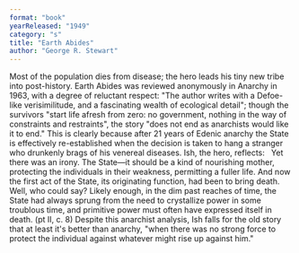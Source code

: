 ```yaml
---
format: "book"
yearReleased: "1949"
category: "s"
title: "Earth Abides"
author: "George R. Stewart"
---
```

 Most of the population dies from disease; the hero leads his tiny new tribe into  post-history. Earth Abides was reviewed anonymously in Anarchy in  1963, with a degree of reluctant respect: "The author writes with a Defoe-like  verisimilitude, and a fascinating wealth of ecological detail"; though the  survivors "start life afresh from zero: no government, nothing in the way of  constraints and restraints", the story "does not end as anarchists would like it to end."  This is clearly because after 21 years of Edenic anarchy the State is  effectively re-established when the decision is taken to hang a stranger who  drunkenly brags of his venereal diseases. Ish, the hero, reflects:
  
 Yet there was an irony. The State—it should be a kind of nourishing mother,  protecting the individuals in their weakness, permitting a fuller life. And now  the first act of the State, its originating function, had been to bring death.  Well, who could say? Likely enough, in the dim past reaches of time, the State  had always sprung from the need to crystallize power in some troublous time, and  primitive power must often have expressed itself in death. (pt II, c. 8)
 Despite this anarchist analysis, Ish falls for the old story that at least it's  better than anarchy, "when there was no strong force to protect the individual  against whatever might rise up against him."
  
